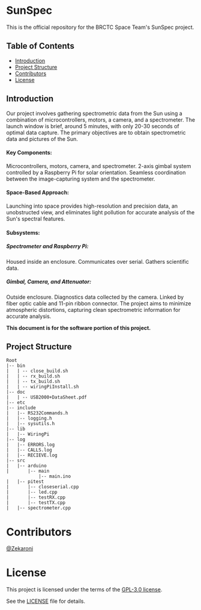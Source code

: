 # SunSpec
This is the official repository for the BRCTC Space Team's SunSpec project.


## Table of Contents
- [Introduction](#introduction)
- [Project Structure](#project-structure)
- [Contributors](#contributors)
- [License](#license)

## Introduction

Our project involves gathering spectrometric data from the Sun using a combination of microcontrollers, motors, a camera, and a spectrometer. The launch window is brief, around 5 minutes, with only 20-30 seconds of optimal data capture. The primary objectives are to obtain spectrometric data and pictures of the Sun.

#### Key Components:

Microcontrollers, motors, camera, and spectrometer.
2-axis gimbal system controlled by a Raspberry Pi for solar orientation.
Seamless coordination between the image-capturing system and the spectrometer.

#### Space-Based Approach:
Launching into space provides high-resolution and precision data, an unobstructed view, and eliminates light pollution for accurate analysis of the Sun's spectral features.

#### Subsystems:

##### Spectrometer and Raspberry Pi:
Housed inside an enclosure.
Communicates over serial.
Gathers scientific data.

##### Gimbal, Camera, and Attenuator:

Outside enclosure.
Diagnostics data collected by the camera.
Linked by fiber optic cable and 11-pin ribbon connector.
The project aims to minimize atmospheric distortions, capturing clean spectrometric information for accurate analysis.

**This document is for the software portion of this project.**

## Project Structure

```
Root
|-- bin
|   | -- close_build.sh
|   | -- rx_build.sh
|   | -- tx_build.sh
|   | -- wiringPiInstall.sh
|-- doc
|   | -- USB2000+DataSheet.pdf
|-- etc
|-- include
|   |-- RS232Commands.h
|   |-- logging.h
|   |-- sysutils.h
|-- lib
|   |-- WiringPi
|-- log
|   |-- ERRORS.log
|   |-- CALLS.log
|   |-- RECIEVE.log
|-- src
|   |-- arduino
|       |-- main
            |-- main.ino
|   |-- pitest
|       |-- closeserial.cpp
|       |-- led.cpp
|       |-- testRX.cpp
|       |-- testTX.cpp
|   |-- spectrometer.cpp
```

# Contributors
[@Zekaroni](https://github.com/Zekaroni)

# License

This project is licensed under the terms of the [GPL-3.0 license](LICENSE).

See the [LICENSE](LICENSE) file for details.

